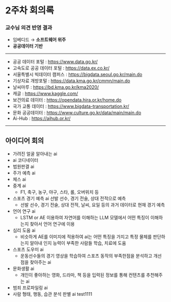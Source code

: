 # 2주차 회의록

### 교수님 의견 반영 결과

- 임베디드 → **소프트웨어 위주**
- **공공데이터 기반**

---

- 공공 데이터 포털 : https://www.data.go.kr/
- 고속도로 공공 데이터 포털 : https://data.ex.co.kr/
- 서울특별시 빅데이터 캠퍼스 : https://bigdata.seoul.go.kr/main.do
- 기상자료 개방포털 : https://data.kma.go.kr/cmmn/main.do
- 날씨마루 : https://bd.kma.go.kr/kma2020/
- 캐글 : https://www.kaggle.com/
- 보건의료 데이터 : https://opendata.hira.or.kr/home.do
- 국가 교통 데이터 : https://www.bigdata-transportation.kr/
- 문화 공공데이터 : https://www.culture.go.kr/data/main/main.do
- Ai-Hub : https://aihub.or.kr/


---

## 아이디어 회의

- 가려진 얼굴 알아내는 ai
- ai 코디네이터
- 법원판결 ai
- 주가 예측 ai
- 체스 ai
- 중계 ai
  - F1, 축구, 농구, 야구, 스타, 롤, 오버위치 등
- 스포츠 경기 예측 ai
  선발 선수, 경기 전술, 상대 전적으로 예측
  - 선발 선수, 경기 전술, 상대 전적, 날씨, 요일 등의 과거 데이터로 현재 경기 예측
- 언어 연구 ai
  - LSTM or AE 이용하여 자연어를 이해하는 LLM 모델에서 어떤 특징이 이해하는지 찾아서 언어 연구에 이용
- 심리 도움 ai
  - 비슷하게 AE를 이미지에 적용하여 ai는 어떤 특징을 가지고 특정 물체를 판단하는지 알아내 인지 능력이 부족한 사람들 학습, 치료에 도움
- 스포츠 도우미 ai
  - 운동선수들의 경기 영상을 학습하여 스포츠 동작의 부족한점을 분석하고 개선점을 찾아주는 ai
- 문화생활 ai
  - 개인이 좋아하는 영화, 드라마, 책 등을 입력된 정보를 통해 컨텐츠를 추천해주는 ai
- 범죄 프로파일링 ai
- 사람 형태, 행동, 습관 분석 판별 ai
test1111